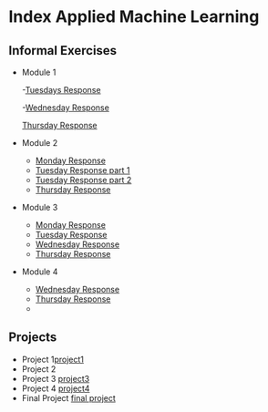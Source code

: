 # Index Applied Machine Learning

## Informal Exercises
- Module 1
  
  -[Tuesdays Response](tues1.md)
  
  -[Wednesday Response](wed1.md)
  
   [Thursday Response](thur1.md)

  
- Module 2
  - [Monday Response](week2/mon2.md)
  - [Tuesday Response part 1](week2/tue2.md)
  - [Tuesday Response part 2](week2/tue2_part2.md)
  - [Thursday Response](week2/thur2.md)

- Module 3
  - [Monday Response](week3/mon3.md)
  - [Tuesday Response](week3/tue3.md)
  - [Wednesday Response](week3/wed3.md)
  - [Thursday Response](week3/thur3.md)
  
- Module 4 
  - [Wednesday Response](week4/wed4.md)
  - [Thursday Response](week4/thur4.md)
  - 
  


## Projects

- Project 1[project1](projects/project1/project1_revised.md)
- Project 2
- Project 3 [project3](projects/project3/project3.md)
- Project 4 [project4](projects/project4.md)
- Final Project [final project](projects/final_project/final_project.md)